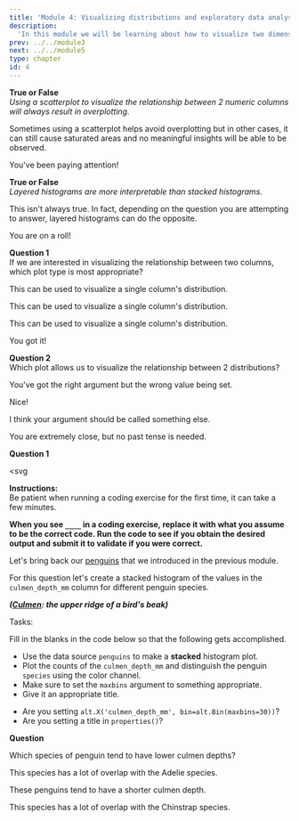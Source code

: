 ```yaml
---
title: 'Module 4: Visualizing distributions and exploratory data analysis'
description:
  'In this module we will be learning about how to visualize two dimensional and categorical distributions of data as well as how to perform exploratory data analysis.'
prev: ../../module3
next: ../../module5
type: chapter
id: 4
---
```


<exercise id="0" title="Module Learning Outcomes"  type="slides, video">
<slides source="module4/module4_00" shot="0" start="3:5707" end="4:5306"> </slides>
</exercise>

<exercise id="1" title="How to visualize multidimensional and categorical distributions?" type="slides,video">
<slides source="module4/module4_01" shot="1" start="0:003" end="07:12"> </slides>
</exercise>

<exercise id="2" title="True or False: Plotting Multiple Numerical Columns">

**True or False**       
*Using a scatterplot to visualize the relationship between 2 numeric columns will always result in overplotting.*


<choice id="1" >

<opt text="True" >

Sometimes using a scatterplot helps avoid overplotting but in other cases, it can still cause saturated areas and no meaningful insights will be able to be observed.

</opt>


<opt text="False"  correct="true">

You've been paying attention!

</opt>


</choice>

**True or False**       
*Layered histograms are more interpretable than stacked histograms.*

<choice id="2" >

<opt text="True"  >

This isn't always true. In fact, depending on the question you are attempting to answer, layered histograms can do the opposite.

</opt>

<opt text="False" correct="true">

You are on a roll!

</opt>

</choice>

</exercise>


<exercise id="3" title="Which graph is appropriate?">

**Question 1**      
If we are interested in visualizing the relationship between two columns, which plot type is most appropriate?

<choice id="1" >
<opt text="Histogram">

This can be used to visualize a single column's distribution.

</opt>

<opt text="Violin plot" >

This can be used to visualize a single column's distribution.

</opt>

<opt text="density plot" >

This can be used to visualize a single column's distribution.

</opt>


<opt text="Scatterplot." correct="true">

You got it!

</opt>

</choice>


**Question 2**      
Which plot allows us to visualize the relationship between 2 distributions?


<choice id="2" >
<opt text="A heatmap" correct="true">

You've got the right argument but the wrong value being set. 

</opt>

<opt text="<code>stack=None</code>" correct="true">

Nice!

</opt>

<opt text="<code>layered=True</code>">

I think your argument should be called something else.

</opt>


<opt text="<code>stacked=None</code>">

You are extremely close, but no past tense is needed.

</opt>

</choice>


</exercise>


<exercise id="4" title="Graph Analysis">

**Question 1**      

<?xml version="1.0" encoding="utf-8"?>
<svg

<choice id="1" >


</choice>
</exercise>



<exercise id="4" title="Stacked plotting with Penguins">


**Instructions:**    
Be patient when running a coding exercise for the first time, it can take a few minutes. 

**When you see `____` in a coding exercise, replace it with what you assume to be the correct code. Run the code to see if you obtain the desired output
and submit it to validate if you were correct.**


Let's bring back our [penguins](https://www.kaggle.com/parulpandey/palmer-archipelago-antarctica-penguin-data) that we introduced in the previous module. 

<codeblock id="penguins">

</codeblock>


For this question let's create a stacked histogram of the values in the `culmen_depth_mm` column for different penguin species.

***([Culmen](https://allisonhorst.github.io/palmerpenguins/articles/articles/art.html): the upper ridge of a bird's beak)***

Tasks: 

Fill in the blanks in the code below so that the following gets accomplished.

- Use the data source `penguins` to make a **stacked** histogram plot.
- Plot the counts of the `culmen_depth_mm`  and distinguish the penguin `species` using the color channel.
- Make sure to set the `maxbins` argument to something appropriate. 
- Give it an appropriate title. 


<codeblock id="03_04">

- Are you setting `alt.X('culmen_depth_mm', bin=alt.Bin(maxbins=30))`?
- Are you setting a title in `properties()`?

</codeblock>


**Question**      

Which species of penguin tend to have lower culmen depths?

<choice id="1" >
<opt text="Chinstrap">

This species has a lot of overlap with the Adelie species. 

</opt>

<opt text="Gentoo" correct="true">

These penguins tend to have a shorter culmen depth. 

</opt>

<opt text="Adelie" >

This species has a lot of overlap with the Chinstrap species. 

</opt>

</choice>
</exercise>


<exercise id="2" title="How to create repeated plots and perform exploratory data analysis" type="slides,video">
<slides source="module4/module4_02" shot="1" start="0:003" end="07:12"> </slides>
</exercise>

<exercise id="3" title="What Did We Just Learn?" type="slides, video">
<slides source="module4/module4_end" shot="0" start="04:5307" end="05:5911">
</slides>
</exercise>
